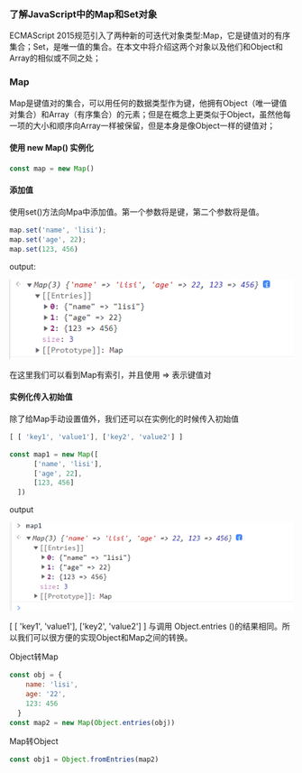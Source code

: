 ### 了解JavaScript中的Map和Set对象

ECMAScript 2015规范引入了两种新的可迭代对象类型:Map，它是键值对的有序集合；Set，是唯一值的集合。在本文中将介绍这两个对象以及他们和Object和Array的相似或不同之处；

### Map

Map是键值对的集合，可以用任何的数据类型作为键，他拥有Object（唯一键值对集合）和Array（有序集合）的元素；但是在概念上更类似于Object，虽然他每一项的大小和顺序向Array一样被保留，但是本身是像Object一样的键值对；

#### 使用 new Map() 实例化

```javascript
const map = new Map()
```
#### 添加值
使用set()方法向Mpa中添加值。第一个参数将是键，第二个参数将是值。
```javascript
map.set('name', 'lisi');
map.set('age', 22);
map.set(123, 456)
```

output:

![](./img/企业微信截图_20220113163755.png)

在这里我们可以看到Map有索引，并且使用 => 表示键值对

#### 实例化传入初始值
除了给Map手动设置值外，我们还可以在实例化的时候传入初始值

```javascript
[ [ 'key1', 'value1'], ['key2', 'value2'] ]
```

```javascript
const map1 = new Map([
      ['name', 'lisi'],
      ['age', 22],
      [123, 456]
  ])
```

output

![](./img/企业微信截图_20220113170134.png)

[ [ 'key1', 'value1'], ['key2', 'value2'] ] 与调用 Object.entries ()的结果相同。所以我们可以很方便的实现Object和Map之间的转换。

Object转Map

```javascript
const obj = {
    name: 'lisi',
    age: '22',
    123: 456
  }
const map2 = new Map(Object.entries(obj))
```

Map转Object

```javascript
const obj1 = Object.fromEntries(map2)
```







